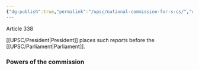 ```yaml
---
{"dg-publish":true,"permalink":"/upsc/national-commission-for-s-cs/","dgHomeLink":true,"dgPassFrontmatter":false}
---
```


Article 338 

[[UPSC/President|President]] places such reports before the [[UPSC/Parliament|Parliament]]. 

### Powers of the commission 
